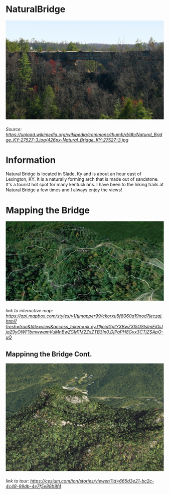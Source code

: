 # NaturalBridge

![picture of natural bridge](bridge.jpg)
###### Source: https://upload.wikimedia.org/wikipedia/commons/thumb/d/db/Natural_Bridge_KY-27527-3.jpg/426px-Natural_Bridge_KY-27527-3.jpg

# Information

Natural Bridge is located in Slade, Ky and is about an hour east of Lexington, KY. It is a naturally forming arch that is made out of sandstone. It's a tourist hot spot for many kentuckians. I have been to the hiking trails at Natural Bridge a few times and I always enjoy the views!

# Mapping the Bridge

![mapbox snip of natural bridge](mapbox.jpg)
###### link to interactive map: https://api.mapbox.com/styles/v1/tjmapper99/ckorxu5f8060a19nod7jeczaj.html?fresh=true&title=view&access_token=pk.eyJ1IjoidGptYXBwZXI5OSIsImEiOiJja29yOWF1bmwwamVuMnBwZGM1M2ZxZTB3In0.DjPaPH8Gvx3CTjZSApO-uQ

## Mappinng the Bridge Cont.
![Cesium map](cesium.jpg)
###### link to tour: https://cesium.com/ion/stories/viewer/?id=665d3e21-bc2c-4c48-99db-4e7f5e88b8f4